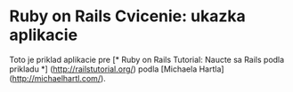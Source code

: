 # Ruby on Rails Cvicenie: ukazka aplikacie

Toto je priklad aplikacie pre
[* Ruby on Rails Tutorial: Naucte sa Rails podla prikladu *] (http://railstutorial.org/)
podla [Michaela Hartla] (http://michaelhartl.com/).